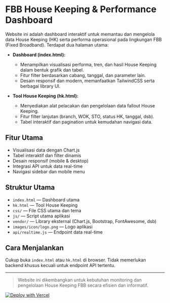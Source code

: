 

# FBB House Keeping & Performance Dashboard

Website ini adalah dashboard interaktif untuk memantau dan mengelola data House Keeping (HK) serta performa operasional pada lingkungan FBB (Fixed Broadband). Terdapat dua halaman utama:

- **Dashboard (index.html):**
  - Menampilkan visualisasi performa, tren, dan hasil House Keeping dalam bentuk grafik dan tabel.
  - Fitur filter berdasarkan cabang, tanggal, dan parameter lain.
  - Desain responsif dan modern, memanfaatkan TailwindCSS serta berbagai library UI.

- **Tool House Keeping (hk.html):**
  - Menyediakan alat pelacakan dan pengelolaan data fallout House Keeping.
  - Fitur filter lanjutan (branch, WOK, STO, status HK, tanggal, dsb).
  - Tabel interaktif dan pagination untuk kemudahan navigasi data.

## Fitur Utama
- Visualisasi data dengan Chart.js
- Tabel interaktif dan filter dinamis
- Desain responsif (mobile & desktop)
- Integrasi API untuk data real-time
- Navigasi sidebar dan mobile menu

## Struktur Utama
- `index.html` — Dashboard utama
- `hk.html` — Tool House Keeping
- `css/` — File CSS utama dan tema
- `js/` — Script utama aplikasi
- `vendor/` — Library eksternal (Chart.js, Bootstrap, FontAwesome, dsb)
- `images/icon/logo.png` — Logo aplikasi
- `api/realtime.js` — Endpoint data real-time

## Cara Menjalankan
Cukup buka `index.html` atau `hk.html` di browser. Tidak memerlukan backend khusus kecuali untuk endpoint API tertentu.

---

> Website ini dikembangkan untuk kebutuhan monitoring dan pengelolaan House Keeping FBB secara efisien dan informatif.

[![Deploy with Vercel](https://vercel.com/button)](https://vercel.com/new/clone?repository-url=https://github.com/vercel/examples/tree/main/solutions/html&project-name=html)
